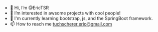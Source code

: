 - 👋 Hi, I’m @EricTSR
- 👀 I’m interested in awsome projects with cool people!
- 🌱 I'm currently learning bootstrap, js, and the SpringBoot framework.
- 📫 How to reach me tuchscherer.eric@gmail.com
